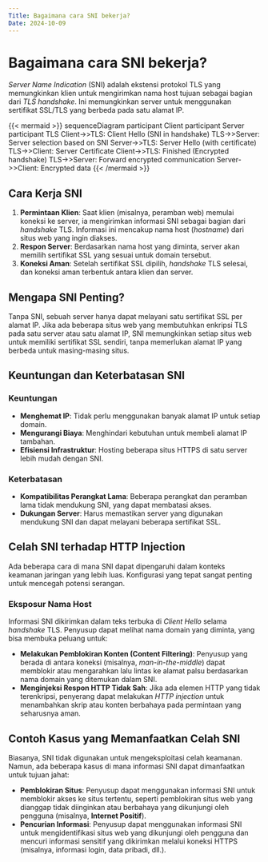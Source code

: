 ```yaml
---
Title: Bagaimana cara SNI bekerja?
Date: 2024-10-09
---
```


# Bagaimana cara SNI bekerja?

*Server Name Indication* (SNI) adalah ekstensi protokol TLS yang memungkinkan klien untuk mengirimkan nama host tujuan sebagai bagian dari *TLS handshake*. Ini memungkinkan server untuk menggunakan sertifikat SSL/TLS yang berbeda pada satu alamat IP.

{{< mermaid >}}
sequenceDiagram
    participant Client
    participant Server
    participant TLS
    Client->>TLS: Client Hello (SNI in handshake)
    TLS->>Server: Server selection based on SNI
    Server->>TLS: Server Hello (with certificate)
    TLS->>Client: Server Certificate
    Client->>TLS: Finished (Encrypted handshake)
    TLS->>Server: Forward encrypted communication
    Server->>Client: Encrypted data
{{< /mermaid >}}

## Cara Kerja SNI

1. **Permintaan Klien**: Saat klien (misalnya, peramban web) memulai koneksi ke server, ia mengirimkan informasi SNI sebagai bagian dari *handshake* TLS. Informasi ini mencakup nama host (*hostname*) dari situs web yang ingin diakses.
2. **Respon Server**: Berdasarkan nama host yang diminta, server akan memilih sertifikat SSL yang sesuai untuk domain tersebut.
3. **Koneksi Aman**: Setelah sertifikat SSL dipilih, *handshake* TLS selesai, dan koneksi aman terbentuk antara klien dan server.

## Mengapa SNI Penting?

Tanpa SNI, sebuah server hanya dapat melayani satu sertifikat SSL per alamat IP. Jika ada beberapa situs web yang membutuhkan enkripsi TLS pada satu server atau satu alamat IP, SNI memungkinkan setiap situs web untuk memiliki sertifikat SSL sendiri, tanpa memerlukan alamat IP yang berbeda untuk masing-masing situs.

## Keuntungan dan Keterbatasan SNI

### Keuntungan

- **Menghemat IP**: Tidak perlu menggunakan banyak alamat IP untuk setiap domain.
- **Mengurangi Biaya**: Menghindari kebutuhan untuk membeli alamat IP tambahan.
- **Efisiensi Infrastruktur**: Hosting beberapa situs HTTPS di satu server lebih mudah dengan SNI.

### Keterbatasan

- **Kompatibilitas Perangkat Lama**: Beberapa perangkat dan peramban lama tidak mendukung SNI, yang dapat membatasi akses.
- **Dukungan Server**: Harus memastikan server yang digunakan mendukung SNI dan dapat melayani beberapa sertifikat SSL.

## Celah SNI terhadap HTTP Injection

Ada beberapa cara di mana SNI dapat dipengaruhi dalam konteks keamanan jaringan yang lebih luas. Konfigurasi yang tepat sangat penting untuk mencegah potensi serangan.

### Eksposur Nama Host

Informasi SNI dikirimkan dalam teks terbuka di *Client Hello* selama *handshake* TLS. Penyusup dapat melihat nama domain yang diminta, yang bisa membuka peluang untuk:

- **Melakukan Pemblokiran Konten (Content Filtering)**: Penyusup yang berada di antara koneksi (misalnya, *man-in-the-middle*) dapat memblokir atau mengarahkan lalu lintas ke alamat palsu berdasarkan nama domain yang ditemukan dalam SNI.
- **Menginjeksi Respon HTTP Tidak Sah**: Jika ada elemen HTTP yang tidak terenkripsi, penyerang dapat melakukan *HTTP injection* untuk menambahkan skrip atau konten berbahaya pada permintaan yang seharusnya aman.

## Contoh Kasus yang Memanfaatkan Celah SNI

Biasanya, SNI tidak digunakan untuk mengeksploitasi celah keamanan. Namun, ada beberapa kasus di mana informasi SNI dapat dimanfaatkan untuk tujuan jahat:

- **Pemblokiran Situs**: Penyusup dapat menggunakan informasi SNI untuk memblokir akses ke situs tertentu, seperti pemblokiran situs web yang dianggap tidak diinginkan atau berbahaya yang dikunjungi oleh pengguna (misalnya, **Internet Positif**).
- **Pencurian Informasi**: Penyusup dapat menggunakan informasi SNI untuk mengidentifikasi situs web yang dikunjungi oleh pengguna dan mencuri informasi sensitif yang dikirimkan melalui koneksi HTTPS (misalnya, informasi login, data pribadi, dll.).
